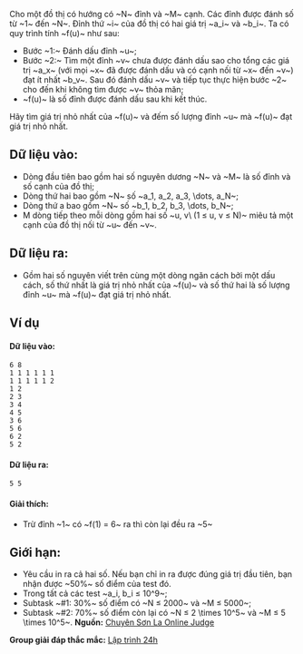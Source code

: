 <!--**<center>CSP Open Contest 1</center>**-->

Cho một đồ thị có hướng có ~N~ đỉnh và ~M~ cạnh. Các đỉnh được đánh số từ ~1~ đến ~N~. Đỉnh thứ ~i~ của đồ thị có hai giá trị ~a_i~ và ~b_i~. Ta có quy trình tính ~f(u)~ như sau:
- Bước ~1:~ Đánh dấu đỉnh ~u~;
- Bước ~2:~ Tìm một đỉnh ~v~ chưa được đánh dấu sao cho tổng các giá trị ~a_x~ (với mọi ~x~ đã được đánh dấu và có cạnh nối từ ~x~ đến ~v~) đạt ít nhất ~b_v~. Sau đó đánh dấu ~v~ và tiếp tục thực hiện bước ~2~ cho đến khi không tìm được ~v~ thỏa mãn;
- ~f(u)~ là số đỉnh được đánh dấu sau khi kết thúc.

Hãy tìm giá trị nhỏ nhất của ~f(u)~ và đếm số lượng đỉnh ~u~ mà ~f(u)~ đạt giá trị nhỏ nhất.

## Dữ liệu vào:
- Dòng đầu tiên bao gồm hai số nguyên dương ~N~ và ~M~ là số đỉnh và số cạnh của đồ thị;
- Dòng thứ hai bao gồm ~N~ số ~a_1, a_2, a_3, \dots, a_N~;
- Dòng thứ a bao gồm ~N~ số ~b_1, b_2, b_3, \dots, b_N~;
- M dòng tiếp theo mỗi dòng gồm hai số ~u, v\ (1 ≤ u, v ≤ N)~ miêu tả một cạnh của đồ thị nối từ ~u~ đến ~v~.

## Dữ liệu ra:
- Gồm hai số nguyên viết trên cùng một dòng ngăn cách bởi một dấu cách, số thứ nhất là giá trị nhỏ nhất của ~f(u)~ và số thứ hai là số lượng đỉnh ~u~ mà ~f(u)~ đạt giá trị nhỏ nhất.

## Ví dụ
#### Dữ liệu vào:
```
6 8
1 1 1 1 1 1
1 1 1 1 1 2
1 2
2 3
3 4
4 5
3 6
5 6
6 2
5 2
```

#### Dữ liệu ra:
```
5 5
```

#### Giải thích:
- Trừ đỉnh ~1~ có ~f(1) = 6~ ra thì còn lại đều ra ~5~

## Giới hạn:
- Yêu cầu in ra cả hai số. Nếu bạn chỉ in ra được đúng giá trị đầu tiên, bạn nhận được ~50\%~ số điểm của test đó.
- Trong tất cả các test ~a_i, b_i ≤ 10^9~;
- Subtask ~\#1: 30\%~ số điểm có ~N ≤ 2000~ và ~M ≤ 5000~;
- Subtask ~\#2: 70\%~ số điểm còn lại có ~N ≤ 2 \times 10^5~ và ~M ≤ 5 \times 10^5~.
**Nguồn:** [Chuyên Sơn La Online Judge](http://csloj.ddns.net/)

**Group giải đáp thắc mắc:** [Lập trình 24h](https://www.facebook.com/groups/1386904321519984)
